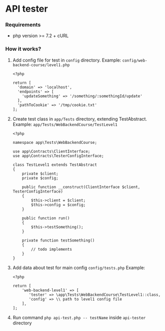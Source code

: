 # API tester

### Requirements
* php version >= 7.2 + cURL

### How it works?
1. Add config file for test in `config` directory.
   Example: `config/web-backend-course/level1.php`
   ``` 
   <?php
    
   return [
     'domain' => 'localhost',
     'endpoints' => [
       'updateSomething' => '/something/:somethingId/update'
     ],
     'pathToCookie' => '/tmp/cookie.txt'
   ];
   ```

2. Create test class in `app/Tests` directory, extending TestAbstract. 
   Example: `app/Tests/WebBackendCourse/TestLevel1`
   ```
   <?php
   
   namespace app\Tests\WebBackendCourse;

   use app\Contracts\ClientInterface;  
   use app\Contracts\TesterConfigInterface;
   
   class TestLevel1 extends TestAbstract
   {
       private $client;
       private $config;
       
       public function __construct(ClientInterface $client, TesterConfigInterface)
       {
           $this->client = $client;
           $this->config = $config;
       }
       
       public function run()
       {
           $this->testSomething();
       }
       
       private function testSomething()
       {
           // todo implements
       }
   }
   ```
   
   
3. Add data about test for main config `config/tests.php`
   Example:
   ```
   <?php
   
   return [
       'web-backend-level1' => [
          'tester' => \app\Tests\WebBackendCourse\TestLevel1::class,
          'config' => \\ path to level1 config file
       ],
   ];
   ```

4. Run command `php api-test.php -- testName` inside `api-tester` directory

